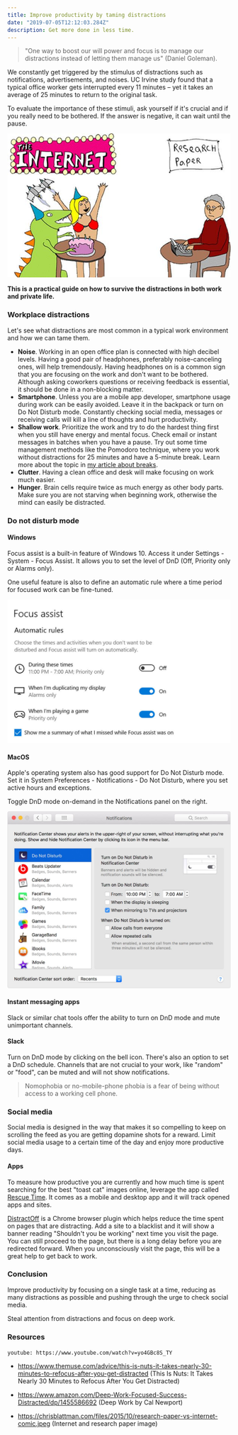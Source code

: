 ```yaml
---
title: Improve productivity by taming distractions
date: "2019-07-05T12:12:03.284Z"
description: Get more done in less time.
---
```


> "One way to boost our will power and focus is to manage our distractions instead of letting them manage us" (Daniel Goleman).

We constantly get triggered by the stimulus of distractions such as notifications, advertisements, and noises. UC Irvine study found that a typical office worker gets interrupted every 11 minutes – yet it takes an average of 25 minutes to return to the original task.

To evaluate the importance of these stimuli, ask yourself if it's crucial and if you really need to be bothered. If the answer is negative, it can wait until the pause.

![Research paper vs internet](./research-paper-vs-internet-comic.jpg)

**This is a practical guide on how to survive the distractions in both work and private life.**

### Workplace distractions

Let's see what distractions are most common in a typical work environment and how we can tame them.

- **Noise**. Working in an open office plan is connected with high decibel levels. Having a good pair of headphones, preferably noise-canceling ones, will help tremendously. Having headphones on is a common sign that you are focusing on the work and don't want to be bothered. Although asking coworkers questions or receiving feedback is essential, it should be done in a non-blocking matter.
- **Smartphone**. Unless you are a mobile app developer, smartphone usage during work can be easily avoided. Leave it in the backpack or turn on Do Not Disturb mode. Constantly checking social media, messages or receiving calls will kill a line of thoughts and hurt productivity.
- **Shallow work**. Prioritize the work and try to do the hardest thing first when you still have energy and mental focus. Check email or instant messages in batches when you have a pause. Try out some time management methods like the Pomodoro technique, where you work without distractions for 25 minutes and have a 5-minute break. Learn more about the topic in [my article about breaks](https://devhealth.io/breaks/).
- **Clutter**. Having a clean office and desk will make focusing on work much easier.
- **Hunger**. Brain cells require twice as much energy as other body parts. Make sure you are not starving when beginning work, otherwise the mind can easily be distracted.

### Do not disturb mode

#### Windows

Focus assist is a built-in feature of Windows 10. Access it under Settings - System - Focus Assist. It allows you to set the level of DnD (Off, Priority only or Alarms only).

One useful feature is also to define an automatic rule where a time period for focused work can be fine-tuned.

![Windows Focus Assist](./windows-focus-assist.png)

#### MacOS

Apple's operating system also has good support for Do Not Disturb mode. Set it in System Preferences - Notifications - Do Not Disturb, where you set active hours and exceptions.

Toggle DnD mode on-demand in the Notifications panel on the right.

![MacOS Do Not Disturb](./macos-do-not-disturb.jpg)

#### Instant messaging apps

Slack or similar chat tools offer the ability to turn on DnD mode and mute unimportant channels.

#### Slack

Turn on DnD mode by clicking on the bell icon. There's also an option to set a DnD schedule.
Channels that are not crucial to your work, like "random" or "food", can be muted and will not show notifications.

> Nomophobia or no-mobile-phone phobia is a fear of being without access to a working cell phone.

### Social media

Social media is designed in the way that makes it so compelling to keep on scrolling the feed as you are getting dopamine shots for a reward. Limit social media usage to a certain time of the day and enjoy more productive days.

#### Apps

To measure how productive you are currently and how much time is spent searching for the best "toast cat" images online, leverage the app called [Rescue Time](https://www.rescuetime.com/). It comes as a mobile and desktop app and it will track opened apps and sites.

[DistractOff](https://chrome.google.com/webstore/detail/distractoff/hdnjpdhnjfiipibogpkeemefnldahcnk) is a Chrome browser plugin which helps reduce the time spent on pages that are distracting. Add a site to a blacklist and it will show a banner reading "Shouldn't you be working" next time you visit the page. You can still proceed to the page, but there is a long delay before you are redirected forward. When you unconsciously visit the page, this will be a great help to get back to work.

### Conclusion

Improve productivity by focusing on a single task at a time, reducing as many distractions as possible and pushing through the urge to check social media.

Steal attention from distractions and focus on deep work.

### Resources

`youtube: https://www.youtube.com/watch?v=yo4GBc8S_TY`

- https://www.themuse.com/advice/this-is-nuts-it-takes-nearly-30-minutes-to-refocus-after-you-get-distracted (This Is Nuts: It Takes Nearly 30 Minutes to Refocus After You Get Distracted)

- https://www.amazon.com/Deep-Work-Focused-Success-Distracted/dp/1455586692 (Deep Work by Cal Newport)

- https://chrisblattman.com/files/2015/10/research-paper-vs-internet-comic.jpeg (Internet and research paper image)
